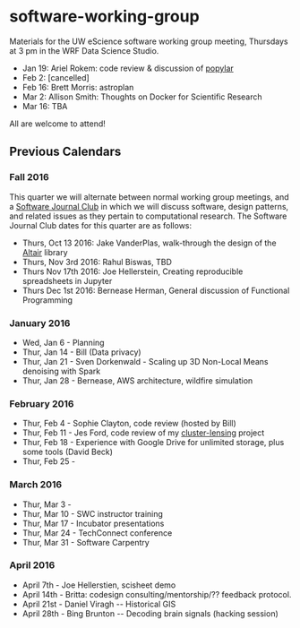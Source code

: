 # software-working-group

Materials for the UW eScience software working group meeting, Thursdays at 3 pm in the WRF Data Science Studio.

- Jan 19: Ariel Rokem: code review & discussion of [popylar](https://github.com/popylar/popylar)
- Feb 2: [cancelled]
- Feb 16: Brett Morris: astroplan
- Mar 2: Allison Smith: Thoughts on Docker for Scientific Research
- Mar 16: TBA

All are welcome to attend!


## Previous Calendars

### Fall 2016

This quarter we will alternate between normal working group meetings, and a [Software Journal Club](JournalClub.md) in which we will discuss software, design patterns, and related issues as they pertain to computational research.
The Software Journal Club dates for this quarter are as follows:

- Thurs, Oct 13 2016: Jake VanderPlas, walk-through the design of the [Altair](http://altair-viz.github.io/) library
- Thurs, Nov 3rd 2016: Rahul Biswas, TBD
- Thurs Nov 17th 2016: Joe Hellerstein, Creating reproducible spreadsheets in Jupyter
- Thurs Dec 1st 2016: Bernease Herman, General discussion of Functional Programming

### January 2016

 - Wed, Jan 6 - Planning
 - Thur, Jan 14 - Bill (Data privacy)
 - Thur, Jan 21 - Sven Dorkenwald - Scaling up 3D Non-Local Means denoising with Spark
 - Thur, Jan 28 - Bernease, AWS architecture, wildfire simulation

### February 2016

 - Thur, Feb 4 - Sophie Clayton, code review (hosted by Bill)
 - Thur, Feb 11 - Jes Ford, code review of my [cluster-lensing](https://github.com/jesford/cluster-lensing) project
 - Thur, Feb 18 - Experience with Google Drive for unlimited storage, plus some tools (David Beck)
 - Thur, Feb 25 -

### March 2016

 - Thur, Mar 3 -
 - Thur, Mar 10 - SWC instructor training
 - Thur, Mar 17 - Incubator presentations
 - Thur, Mar 24 - TechConnect conference
 - Thur, Mar 31 - Software Carpentry 
 
### April 2016

 - April 7th - Joe Hellerstien, scisheet demo
 - April 14th - Britta: codesign consulting/mentorship/?? feedback protocol.
 - April 21st - Daniel Viragh -- Historical GIS
 - April 28th - Bing Brunton -- Decoding brain signals (hacking session)
